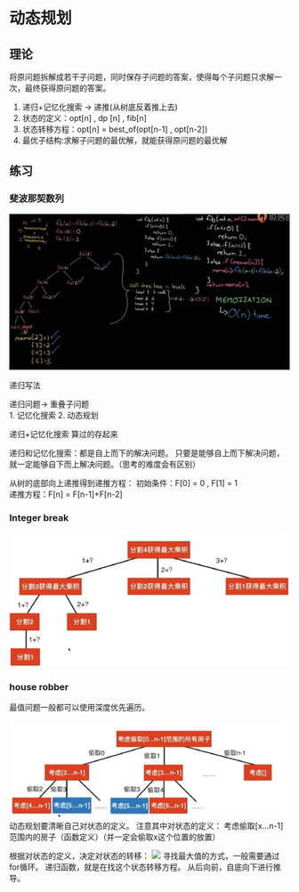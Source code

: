 # 动态规划

## 理论

将原问题拆解成若干子问题，同时保存子问题的答案，使得每个子问题只求解一次，最终获得原问题的答案。


1. 递归+记忆化搜索 -> 递推(从树底反着推上去)
2. 状态的定义：opt[n]  , dp [n] , fib[n]
3. 状态转移方程：opt[n] = best_of(opt[n-1] , opt[n-2])
4. 最优子结构:求解子问题的最优解，就能获得原问题的最优解





## 练习

### 斐波那契数列

![](./pict/fib.png)

递归写法

递归问题-> 重叠子问题   
            1. 记忆化搜索
            2. 动态规划


递归+记忆化搜索
算过的存起来

递归和记忆化搜索：都是自上而下的解决问题。
只要是能够自上而下解决问题，就一定能够自下而上解决问题。（思考的难度会有区别）

从树的底部向上递推得到递推方程：
初始条件：F[0] = 0 , F[1] = 1  
递推方程：F[n] = F[n-1]+F[n-2]



### Integer break

![](./pict/break.png)


### house robber

最值问题一般都可以使用深度优先遍历。

![](./pict/houserobber.png)
动态规划要清晰自己对状态的定义。
注意其中对状态的定义：
考虑偷取[x...n-1]范围内的房子（函数定义）（并一定会偷取x这个位置的放置）

根据对状态的定义，决定对状态的转移：
![](./pict/houserobber2.png)
寻找最大值的方式，一般需要通过for循环。
递归函数，就是在找这个状态转移方程。
从后向前，自底向下进行推导。






